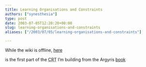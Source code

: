 ```yaml
---
title: Learning Organisations and Constraints
authors: ["synesthesia"]
type: post
date: 2003-07-05T12:20:20+00:00
slug: learning-organisations-and-constraints 
aliases: ["/2003/07/05/learning-organisations-and-constraints"]

---
```

While the wiki is offline, <a href="https://www.synesthesia.co.uk/blog/images/OOD-CRT-01.php" onclick="window.open('https://www.synesthesia.co.uk/blog/images/OOD-CRT-01.php','popup','width=596,height=612,scrollbars=no,resizable=no,toolbar=no,directories=no,location=no,menubar=no,status=no,left=0,top=0'); return false">here</a>
   
is the first part of the <acronym title="Current Reality Tree">CRT</acronym> I&#8217;m building from the Argyris [book][1]

 [1]: https://www.synesthesia.co.uk/library/archives/000150.php "Overcoming Organizational Defenses"